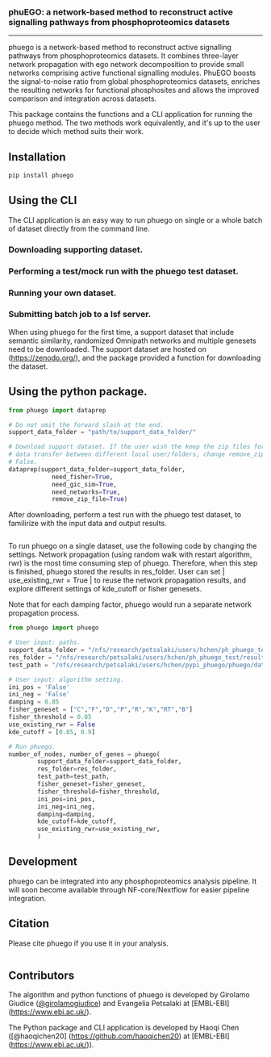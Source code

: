 

### phuEGO: a network-based method to reconstruct active signalling pathways from phosphoproteomics datasets
---

phuego is a network-based method to reconstruct active signalling pathways from phosphoproteomics datasets. It combines three-layer network propagation with ego network decomposition to provide small networks comprising active functional signalling modules. PhuEGO boosts the signal-to-noise ratio from global phosphoproteomics datasets, enriches the resulting networks for functional phosphosites and allows the improved comparison and integration across datasets.

This package contains the functions and a CLI application for running the phuego method. The two methods work equivalently, and it's up to the user to decide which method suits their work.

## Installation

```bash
pip install phuego
```

## Using the CLI

The CLI application is an easy way to run phuego on single or a whole batch of dataset directly from the command line. 

### Downloading supporting dataset.

### Performing a test/mock run with the phuego test dataset.

### Running your own dataset. 

### Submitting batch job to a lsf server.


When using phuego for the first time, a support dataset that include semantic similarity, randomized Omnipath networks and multiple genesets need to be downloaded. The support dataset are hosted on (https://zenodo.org/), and the package provided a function for downloading the dataset.



## Using the python package.


```python
from phuego import dataprep

# Do not omit the forward slash at the end.
support_data_folder = "path/to/support_data_folder/"

# Download support dataset. If the user wish the keep the zip files for easier 
# data transfer between different local user/folders, change remove_zip_file to 
# False.
dataprep(support_data_folder=support_data_folder, 
            need_fisher=True, 
            need_gic_sim=True, 
            need_networks=True,
            remove_zip_file=True)
```

After downloading, perform a test run with the phuego test dataset, to familirize with the input data and output results.

```python

```

To run phuego on a single dataset, use the following code by changing the settings. Network propagation (using random walk with restart algorithm, rwr) is the most time consuming step of phuego. Therefore, when this step is finished, phuego stored the results in res_folder. User can set | use_existing_rwr = True | to reuse the network propagation results, and explore different settings of kde_cutoff or fisher genesets.

Note that for each damping factor, phuego would run a separate network propagation process.

```python
from phuego import phuego

# User input: paths.
support_data_folder = "/nfs/research/petsalaki/users/hchen/ph_phuego_test/support_data/"
res_folder = "/nfs/research/petsalaki/users/hchen/ph_phuego_test/result_10/package/"
test_path = "/nfs/research/petsalaki/users/hchen/pypi_phuego/phuego/data/EGF_vs_untreated_short.txt"

# User input: algorithm setting.
ini_pos = 'False'
ini_neg = 'False'
damping = 0.85
fisher_geneset = ["C","F","D","P","R","K","RT","B"]
fisher_threshold = 0.05
use_existing_rwr = False
kde_cutoff = [0.85, 0.9]

# Run phuego.
number_of_nodes, number_of_genes = phuego(
        support_data_folder=support_data_folder,
        res_folder=res_folder,
        test_path=test_path,
        fisher_geneset=fisher_geneset,
        fisher_threshold=fisher_threshold,
        ini_pos=ini_pos,
        ini_neg=ini_neg,
        damping=damping,
        kde_cutoff=kde_cutoff,
        use_existing_rwr=use_existing_rwr,
        )
```


## Development

phuego can be integrated into any phosphoproteomics analysis pipeline. It will soon become available through NF-core/Nextflow for easier pipeline integration.

## Citation

Please cite phuego if you use it in your analysis.

```BibTeX
```

## Contributors

The algorithm and python functions of phuego is developed by Girolamo Giudice ([@girolamogiudice](https://github.com/girolamogiudice)) and Evangelia Petsalaki at [EMBL-EBI] (https://www.ebi.ac.uk/).

The Python package and CLI application is developed by Haoqi Chen ([@haoqichen20] (https://github.com/haoqichen20) at [EMBL-EBI] (https://www.ebi.ac.uk/)).



